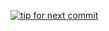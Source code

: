 [![tip for next commit](http://tip4commit.com/projects/869.svg)](http://tip4commit.com/github/ntzrmtthihu777/SecureCraftProtect)
